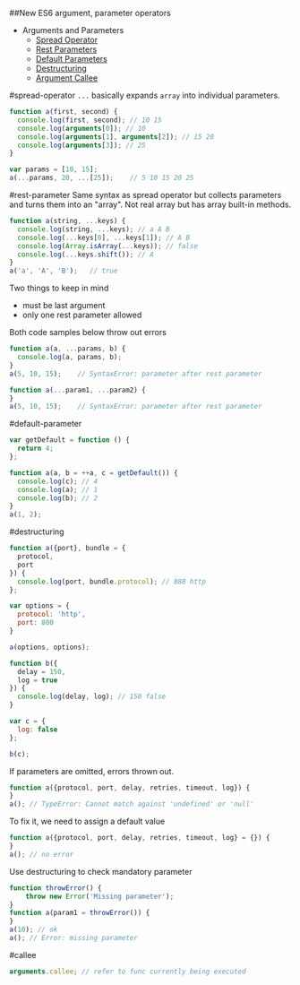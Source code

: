 ##New ES6 argument, parameter operators

* Arguments and Parameters
  * [Spread Operator](#spread-operator)
  * [Rest Parameters](#rest-parameter)
  * [Default Parameters](#default-parameter)
  * [Destructuring](#destructuring)
  * [Argument Callee](#callee)

#spread-operator
`...` basically expands `array` into individual parameters.

```javascript
function a(first, second) {
  console.log(first, second); // 10 15
  console.log(arguments[0]); // 10
  console.log(arguments[1], arguments[2]); // 15 20
  console.log(arguments[3]); // 25
}

var params = [10, 15];
a(...params, 20, ...[25]);    // 5 10 15 20 25
```

#rest-parameter
Same syntax as spread operator but collects parameters and turns them into an "array". Not real array but has array built-in methods.
```javascript
function a(string, ...keys) {
  console.log(string, ...keys); // a A B
  console.log(...keys[0], ...keys[1]); // A B
  console.log(Array.isArray(...keys)); // false
  console.log(...keys.shift()); // A
}
a('a', 'A', 'B');   // true
```
Two things to keep in mind
* must be last argument
* only one rest parameter allowed

Both code samples below throw out errors
```javascript
function a(a, ...params, b) {
  console.log(a, params, b);
}
a(5, 10, 15);    // SyntaxError: parameter after rest parameter

function a(...param1, ...param2) {
}
a(5, 10, 15);    // SyntaxError: parameter after rest parameter
```

#default-parameter
```javascript
var getDefault = function () {
  return 4;
};

function a(a, b = ++a, c = getDefault()) {
  console.log(c); // 4
  console.log(a); // 1
  console.log(b); // 2
}
a(1, 2);
```

#destructuring
```javascript
function a({port}, bundle = {
  protocol,
  port
}) {
  console.log(port, bundle.protocol); // 888 http
};

var options = {
  protocol: 'http',
  port: 800
}

a(options, options);

function b({
  delay = 150,
  log = true
}) {
  console.log(delay, log); // 150 false
}

var c = {
  log: false
};

b(c);
```
If parameters are omitted, errors thrown out.
```javascript
function a({protocol, port, delay, retries, timeout, log}) {
}
a(); // TypeError: Cannot match against 'undefined' or 'null'
```
To fix it, we need to assign a default value
```javascript
function a({protocol, port, delay, retries, timeout, log} = {}) {
}
a(); // no error
```
Use destructuring to check mandatory parameter
```javascript
function throwError() {
    throw new Error('Missing parameter');
}
function a(param1 = throwError()) {
}
a(10); // ok
a(); // Error: missing parameter
```

#callee
```javascript
arguments.callee; // refer to func currently being executed
```



